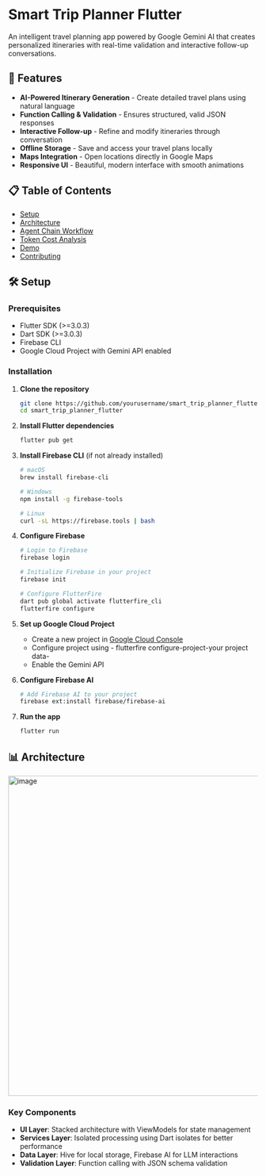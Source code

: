 # Smart Trip Planner Flutter

An intelligent travel planning app powered by Google Gemini AI that creates personalized itineraries with real-time validation and interactive follow-up conversations.

## 🎯 Features

- **AI-Powered Itinerary Generation** - Create detailed travel plans using natural language
- **Function Calling & Validation** - Ensures structured, valid JSON responses
- **Interactive Follow-up** - Refine and modify itineraries through conversation
- **Offline Storage** - Save and access your travel plans locally
- **Maps Integration** - Open locations directly in Google Maps
- **Responsive UI** - Beautiful, modern interface with smooth animations

## 📋 Table of Contents

- [Setup](#setup)
- [Architecture](#architecture)
- [Agent Chain Workflow](#agent-chain-workflow)
- [Token Cost Analysis](#token-cost-analysis)
- [Demo](#demo)
- [Contributing](#contributing)

## 🛠️ Setup

### Prerequisites

- Flutter SDK (>=3.0.3)
- Dart SDK (>=3.0.3)
- Firebase CLI
- Google Cloud Project with Gemini API enabled

### Installation

1. **Clone the repository**
   ```bash
   git clone https://github.com/yourusername/smart_trip_planner_flutter.git
   cd smart_trip_planner_flutter
   ```

2. **Install Flutter dependencies**
   ```bash
   flutter pub get
   ```

3. **Install Firebase CLI** (if not already installed)
   ```bash
   # macOS
   brew install firebase-cli
   
   # Windows
   npm install -g firebase-tools
   
   # Linux
   curl -sL https://firebase.tools | bash
   ```

4. **Configure Firebase**
   ```bash
   # Login to Firebase
   firebase login
   
   # Initialize Firebase in your project
   firebase init
   
   # Configure FlutterFire
   dart pub global activate flutterfire_cli
   flutterfire configure
   ```

5. **Set up Google Cloud Project**
   - Create a new project in [Google Cloud Console](https://console.cloud.google.com/)
   - Configure project using - flutterfire configure-project-your project data-
   - Enable the Gemini API

6. **Configure Firebase AI**
   ```bash
   # Add Firebase AI to your project
   firebase ext:install firebase/firebase-ai
   ```

7. **Run the app**
   ```bash
   flutter run
   ```


## 📊 Architecture

<img width="731" height="646" alt="image" src="https://github.com/user-attachments/assets/2d4365c5-05d5-473e-a4e3-be75e58e06a0" />


### Key Components

- **UI Layer**: Stacked architecture with ViewModels for state management
- **Services Layer**: Isolated processing using Dart isolates for better performance
- **Data Layer**: Hive for local storage, Firebase AI for LLM interactions
- **Validation Layer**: Function calling with JSON schema validation

